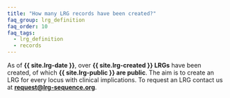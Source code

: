 ```yaml
---
title: "How many LRG records have been created?"
faq_group: lrg_definition
faq_order: 10
faq_tags:
  - lrg_definition
  - records
---
```


As of **{{ site.lrg-date }}**, over **{{ site.lrg-created }} LRGs** have been created, of which **{{ site.lrg-public }} are public**.
The aim is to create an LRG for every locus with clinical implications. To request an LRG contact us at **request@lrg-sequence.org**.
